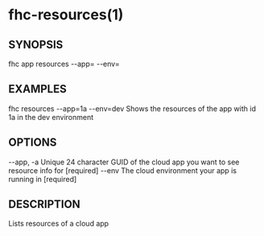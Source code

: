 fhc-resources(1)
================
## SYNOPSIS

 fhc app resources --app=<app> --env=<env>

## EXAMPLES

  fhc resources --app=1a --env=dev    Shows the resources of the app with id 1a in the dev environment


## OPTIONS

  --app, -a  Unique 24 character GUID of the cloud app you want to see resource info for  [required]
  --env      The cloud environment your app is running in                                 [required]

## DESCRIPTION

Lists resources of a cloud app

